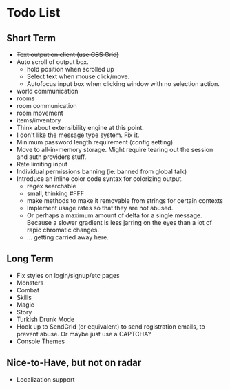 # Todo List

## Short Term

- ~~Text output on client (use CSS Grid)~~
- Auto scroll of output box. 
    - hold position when scrolled up
    - Select text when mouse click/move.
    - Autofocus input box when clicking window with no selection action. 
- world communication
- rooms
- room communication
- room movement
- items/inventory
- Think about extensibility engine at this point. 
- I don't like the message type system. Fix it. 
- Minimum password length requirement (config setting)
- Move to all-in-memory storage. Might require tearing out the session and auth providers stuff.
- Rate limiting input
- Individual permissions banning (ie: banned from global talk)
- Introduce an inline color code syntax for colorizing output.
    - regex searchable
    - small, thinking #FFF
    - make methods to make it removable from strings for certain contexts
    - Implement usage rates so that they are not abused. 
    - Or perhaps a maximum amount of delta for a single message. Because a slower gradient is less jarring on the eyes than a lot of rapic chromatic changes. 
    - ... getting carried away here.


## Long Term

- Fix styles on login/signup/etc pages
- Monsters
- Combat
- Skills
- Magic
- Story
- Turkish Drunk Mode
- Hook up to SendGrid (or equivalent) to send registration emails, to prevent abuse. Or maybe just use a CAPTCHA? 
- Console Themes

## Nice-to-Have, but not on radar

- Localization support